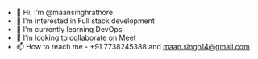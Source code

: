 - 👋 Hi, I’m @maansinghrathore
- 👀 I’m interested in Full stack development
- 🌱 I’m currently learning DevOps
- 💞️ I’m looking to collaborate on Meet
- 📫 How to reach me - +91 7738245388 and maan.singh14@gmail.com

<!---
maansinghrathore/maansinghrathore is a ✨ special ✨ repository because its `README.md` (this file) appears on your GitHub profile.
You can click the Preview link to take a look at your changes.
--->
